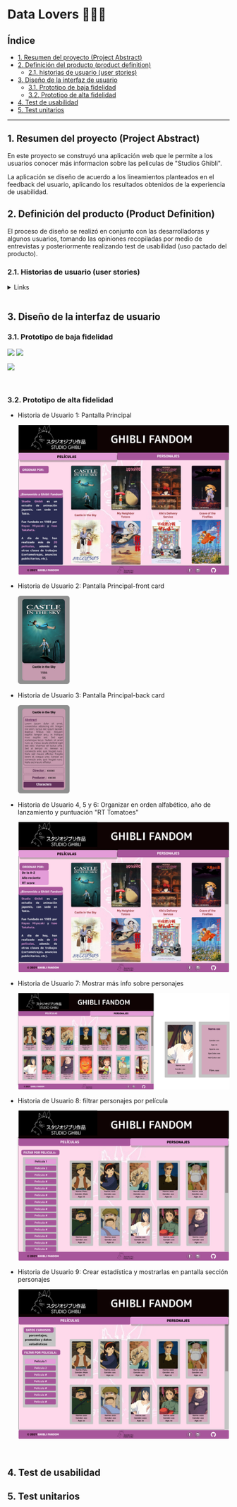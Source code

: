 # Data Lovers 📝😻💖

## Índice

* [1. Resumen del proyecto (Project Abstract)](#1-resumen-del-proyecto-project-abstract)
* [2. Definición del producto (product definition)](#2-definición-del-producto-product-definition)
  - [2.1. historias de usuario (user stories)](#21-historias-de-usuario-user-stories)
* [3. Diseño de la interfaz de usuario](#3-diseño-de-la-interfaz-de-usuario)
  - [3.1. Prototipo de baja fidelidad](#31-prototipo-de-baja-fidelidad)
  - [3.2. Prototipo de alta fidelidad](#32-prototipo-de-alta-fidelidad)
* [4. Test de usabilidad](#4-test-de-usabilidad)
* [5. Test unitarios](#5-test-unitarios)

***

## 1. Resumen del proyecto (Project Abstract)

En este proyecto se construyó una aplicación web que le permite a los usuarios conocer más informacion sobre las peliculas de "Studios Ghibli".

La aplicación se diseño de acuerdo a los lineamientos planteados en el feedback del usuario, aplicando los resultados obtenidos de la experiencia de usabilidad.

## 2. Definición del producto (Product Definition)

El proceso de diseño se realizó en conjunto con las desarrolladoras y algunos usuarios, tomando las opiniones recopiladas por medio de entrevistas y posteriormente realizando test de usabilidad (uso pactado del producto).

### 2.1. Historias de usuario (user stories)

  <details><summary>Links</summary><p>

  * [Historia de Usuario 1: Pantalla Principal](https://trello.com/c/RmsttARv/82-historia-de-usuario-1-pantalla-principal 
  )

  * [Historia de Usuario 2: Pantalla Principal-front card](https://trello.com/c/hylOTh77/90-historia-de-usuario-2-pantalla-principal-front-card
  )

  * [Historia de Usuario 3: Pantalla Principal-back card](https://trello.com/c/hh3HLkNc/89-historia-de-usuario-3-pantalla-principal-back-card
  )

  * [Historia de Usuario 4: Organizar en orden alfabético](https://trello.com/c/KoWXJ2fa/80-historia-de-usuario-4-organizar-en-orden-alfab%C3%A9tico
  )

  * [Historia de Usuario 5: Organizar por año de lanzamiento](https://trello.com/c/JDIurZlM/84-historia-de-usuario-5-organizar-por-a%C3%B1o-de-lanzamiento
  )

  * [Historia de Usuario 6: Organizar por puntuación "Rt tomatoes"](https://trello.com/c/on8uZLGw/83-historia-de-usuario-6-organizar-por-puntuaci%C3%B3n-rt-tomatoes
  )

  * [Historia de Usuario 7: Mostrar más info sobre personajes](https://trello.com/c/UE4QCk6p/91-historia-de-usuario-7-mostrar-m%C3%A1s-info-sobre-personajes
  )

  * [Historia de Usuario 8: filtrar personajes por película](https://trello.com/c/PxTEc2QE/81-historia-de-usuario-8-filtrar-personajes-por-pel%C3%ADcula
  )

  - [Historia de Usuario 9: Crear estadística y mostrarlas en pantalla sección personajes](https://trello.com/c/KRm7RsNq/93-historia-de-usuario-9-crear-estad%C3%ADstica-con-reduce-y-mostrarlas-en-pantalla
  )
  
</p></details>

<br>

## 3. Diseño de la interfaz de usuario

### 3.1. Prototipo de baja fidelidad

<img src = "https://trello.com/1/cards/60ff39a360b96f71a93bf75a/attachments/6101357ee25e7568d0e78aec/download/WhatsApp_Image_2021-07-27_at_7.07.10_PM.jpeg">

<img src = "https://trello.com/1/cards/60ff39a360b96f71a93bf75a/attachments/6101357b050f5706a101fe2e/download/WhatsApp_Image_2021-07-27_at_7.07.10_PM_(1).jpeg"> 

<img src = "https://trello.com/1/cards/60ff39a360b96f71a93bf75a/attachments/6101368c3d09813a1636e383/download/prototipo_lapiz_y_papel.png
">

<br>

### 3.2. Prototipo de alta fidelidad

  * Historia de Usuario 1: Pantalla Principal

    ![Historia de Usuario 1: Pantalla Principal](src\IMG\H.U.1-Desktop(Readme).jpg)
  

  * Historia de Usuario 2: Pantalla Principal-front card

    <img src = "src\IMG\H.U.2-FrontCard(readme).jpg" height = "200px">

  * Historia de Usuario 3: Pantalla Principal-back card

    <img src = "src\IMG\H.U.3 Back Card (readme).jpg" height = "200px">

  * Historia de Usuario 4, 5 y 6: Organizar en orden alfabético, año de lanzamiento y puntuación "RT Tomatoes"

    <img src = "src\IMG\H.U.4-5-6-Ordenar (Readme).jpg">

  * Historia de Usuario 7: Mostrar más info sobre personajes

    <img src = "src\IMG\H.U.7-Mostrar personajes (readme).jpg">

  * Historia de Usuario 8: filtrar personajes por película

    <img src = "src\IMG\H.U.8-Filtrar Personajes (Readme).jpg">

  * Historia de Usuario 9: Crear estadística y mostrarlas en pantalla sección personajes

    <img src = "src\IMG\H.U.9-Estadisticas (readme).jpg">

<br>

## 4. Test de usabilidad

## 5. Test unitarios

